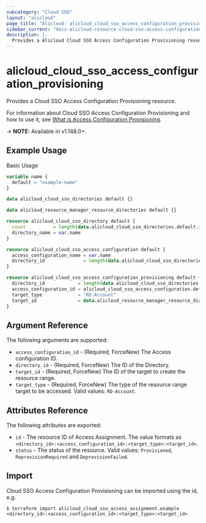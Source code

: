 ```yaml
---
subcategory: "Cloud SSO"
layout: "alicloud"
page_title: "Alicloud: alicloud_cloud_sso_access_configuration_provisioning"
sidebar_current: "docs-alicloud-resource-cloud-sso-access-configuration-provisioning"
description: |-
  Provides a Alicloud Cloud SSO Access Configuration Provisioning resource.
---
```


# alicloud\_cloud\_sso\_access\_configuration\_provisioning

Provides a Cloud SSO Access Configuration Provisioning resource.

For information about Cloud SSO Access Configuration Provisioning and how to use it, see [What is Access Configuration Provisioning](https://www.alibabacloud.com/help/en/doc-detail/266737.html).

-> **NOTE:** Available in v1.148.0+.

## Example Usage

Basic Usage


```terraform
variable name {
  default = "example-name"
}

data alicloud_cloud_sso_directories default {}

data alicloud_resource_manager_resource_directories default {}

resource alicloud_cloud_sso_directory default {
  count          = length(data.alicloud_cloud_sso_directories.default.ids) > 0 ? 0 : 1
  directory_name = var.name
}

resource alicloud_cloud_sso_access_configuration default {
  access_configuration_name = var.name
  directory_id              = length(data.alicloud_cloud_sso_directories.default.ids) > 0 ? data.alicloud_cloud_sso_directories.default.ids[0] : concat(alicloud_cloud_sso_directory.default.*.id[""])[0]
}

resource alicloud_cloud_sso_access_configuration_provisioning default {
  directory_id            = length(data.alicloud_cloud_sso_directories.default.ids) > 0 ? data.alicloud_cloud_sso_directories.default.ids[0] : concat(alicloud_cloud_sso_directory.default.*.id[""])[0]
  access_configuration_id = alicloud_cloud_sso_access_configuration.default.access_configuration_id
  target_type             = "RD-Account"
  target_id               = data.alicloud_resource_manager_resource_directories.default.directories.0.master_account_id
}
```

## Argument Reference

The following arguments are supported:

* `access_configuration_id` - (Required, ForceNew) The Access configuration ID.
* `directory_id` - (Required, ForceNew) The ID of the Directory.
* `target_id` - (Required, ForceNew) The ID of the target to create the resource range.
* `target_type` - (Required, ForceNew) The type of the resource range target to be accessed. Valid values: `RD-Account`.

## Attributes Reference

The following attributes are exported:

* `id` - The resource ID of Access Assignment. The value formats as `<directory_id>:<access_configuration_id>:<target_type>:<target_id>`.
* `status` - The status of the resource. Valid values: `Provisioned`, `ReprovisionRequired` and `DeprovisionFailed`.


## Import

Cloud SSO Access Configuration Provisioning can be imported using the id, e.g.

```
$ terraform import alicloud_cloud_sso_access_assignment.example <directory_id>:<access_configuration_id>:<target_type>:<target_id>
```
